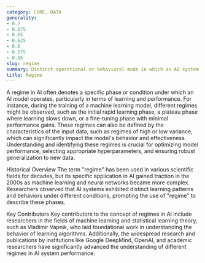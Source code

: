 ```yaml
---
category: CORE, DATA
generality:
- 0.7
- 0.675
- 0.65
- 0.625
- 0.6
- 0.575
- 0.55
slug: regime
summary: Distinct operational or behavioral mode in which an AI system functions, characterized by specific patterns or properties of data, parameters, or algorithms.
title: Regime
---
```


A regime in AI often denotes a specific phase or condition under which an AI model operates, particularly in terms of learning and performance. For instance, during the training of a machine learning model, different regimes might be observed, such as the initial rapid learning phase, a plateau phase where learning slows down, or a fine-tuning phase with minimal performance gains. These regimes can also be defined by the characteristics of the input data, such as regimes of high or low variance, which can significantly impact the model's behavior and effectiveness. Understanding and identifying these regimes is crucial for optimizing model performance, selecting appropriate hyperparameters, and ensuring robust generalization to new data.

Historical Overview
The term "regime" has been used in various scientific fields for decades, but its specific application in AI gained traction in the 2000s as machine learning and neural networks became more complex. Researchers observed that AI systems exhibited distinct learning patterns and behaviors under different conditions, prompting the use of "regime" to describe these phases.

Key Contributors
Key contributors to the concept of regimes in AI include researchers in the fields of machine learning and statistical learning theory, such as Vladimir Vapnik, who laid foundational work in understanding the behavior of learning algorithms. Additionally, the widespread research and publications by institutions like Google DeepMind, OpenAI, and academic researchers have significantly advanced the understanding of different regimes in AI system performance.